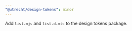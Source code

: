 ```yaml
---
"@utrecht/design-tokens": minor
---
```


Add `list.mjs` and `list.d.mts` to the design tokens package.
